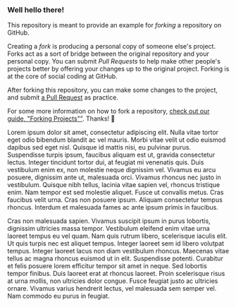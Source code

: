 ### Well hello there!

This repository is meant to provide an example for *forking* a repository on GitHub.

Creating a *fork* is producing a personal copy of someone else's project. Forks act as a sort of bridge between the original repository and your personal copy. You can submit *Pull Requests* to help make other people's projects better by offering your changes up to the original project. Forking is at the core of social coding at GitHub.

After forking this repository, you can make some changes to the project, and submit [a Pull Request](https://github.com/octocat/Spoon-Knife/pulls) as practice.

For some more information on how to fork a repository, [check out our guide, "Forking Projects""](http://guides.github.com/overviews/forking/). Thanks! :sparkling_heart:


Lorem ipsum dolor sit amet, consectetur adipiscing elit. Nulla vitae tortor eget odio bibendum blandit ac vel mauris. Morbi vitae velit ut odio euismod dapibus sed eget nisl. Quisque id mattis nisi, eu pulvinar purus. Suspendisse turpis ipsum, faucibus aliquam est ut, gravida consectetur lectus. Integer tincidunt tortor dui, at feugiat mi venenatis quis. Duis vestibulum enim ex, non molestie neque dignissim vel. Vivamus eu arcu posuere, dignissim ante ut, malesuada orci. Vivamus rhoncus nec justo in vestibulum. Quisque nibh tellus, lacinia vitae sapien vel, rhoncus tristique enim. Nam tempor est sed molestie aliquet. Fusce ut convallis metus. Cras faucibus velit urna. Cras non posuere ipsum. Aliquam consectetur tempus rhoncus. Interdum et malesuada fames ac ante ipsum primis in faucibus.

Cras non malesuada sapien. Vivamus suscipit ipsum in purus lobortis, dignissim ultricies massa tempor. Vestibulum eleifend enim vitae urna laoreet tempus eu vel quam. Nam quis rutrum libero, scelerisque iaculis elit. Ut quis turpis nec est aliquet tempus. Integer laoreet sem id libero volutpat tempus. Integer laoreet lacus non diam vestibulum rhoncus. Maecenas vitae tellus ac magna rhoncus euismod ut in elit. Suspendisse potenti. Curabitur et felis posuere lorem efficitur tempor sit amet in neque. Sed lobortis tempor finibus. Duis laoreet erat at rhoncus laoreet. Proin scelerisque risus at urna mollis, non ultricies dolor congue. Fusce feugiat justo ac ultricies ornare. Vivamus varius hendrerit lectus, vel malesuada sem semper vel. Nam commodo eu purus in feugiat.
